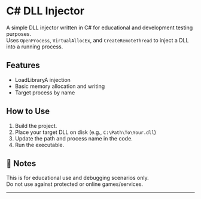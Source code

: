 # C# DLL Injector

A simple DLL injector written in C# for educational and development testing purposes.  
Uses `OpenProcess`, `VirtualAllocEx`, and `CreateRemoteThread` to inject a DLL into a running process.

## Features
- LoadLibraryA injection
- Basic memory allocation and writing
- Target process by name

## How to Use
1. Build the project.
2. Place your target DLL on disk (e.g., `C:\Path\To\Your.dll`)
3. Update the path and process name in the code.
4. Run the executable.

## 📌 Notes
This is for educational use and debugging scenarios only.  
Do not use against protected or online games/services.

---

